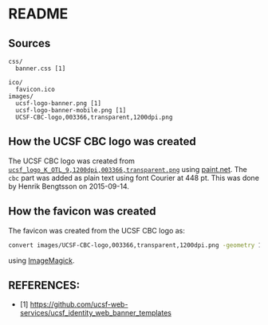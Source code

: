 # README

## Sources

```
css/
  banner.css [1]

ico/
  favicon.ico
images/
  ucsf-logo-banner.png [1]
  ucsf-logo-banner-mobile.png [1]
  UCSF-CBC-logo,003366,transparent,1200dpi.png
```

## How the UCSF CBC logo was created
The UCSF CBC logo was created from
[`ucsf_logo_K_OTL_9,1200dpi,003366,transparent.png`](https://github.com/UCSF-CBC/UCSF-logo/)
using [paint.net](http://www.getpaint.net/index.html).  The `cbc` part
was added as plain text using font Courier at 448 pt.  This was done
by Henrik Bengtsson on 2015-09-14.


## How the favicon was created
The favicon was created from the UCSF CBC logo as:
```sh
convert images/UCSF-CBC-logo,003366,transparent,1200dpi.png -geometry 128x128 -define icon:auto-resize=64,48,32,16 ico/favicon.ico
```
using [ImageMagick](http://www.imagemagick.org/).



## REFERENCES:
* [1] https://github.com/ucsf-web-services/ucsf_identity_web_banner_templates
